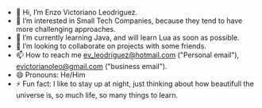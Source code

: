 - 👋 Hi, I’m Enzo Victoriano Leodriguez.
- 👀 I’m interested in Small Tech Companies, because they tend to have more challenging approaches.
- 🌱 I’m currently learning Java, and will learn Lua as soon as possible.
- 💞️ I’m looking to collaborate on projects with some friends.
- 📫 How to reach me ev_leodriguez@hotmail.com ("Personal email"), evictorianoleo@gmail.com ("business email").
- 😄 Pronouns: He/Him
- ⚡ Fun fact: I like to stay up at night, just thinking about how beautifull the universe is, so much life, so many things to learn.

